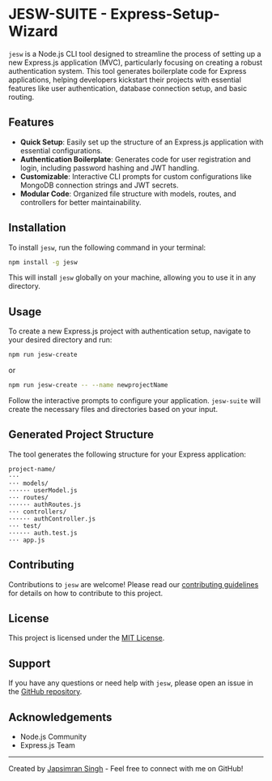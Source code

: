 # JESW-SUITE - Express-Setup-Wizard
`jesw` is a Node.js CLI tool designed to streamline the process of setting up a new Express.js application (MVC), particularly focusing on creating a robust authentication system. This tool generates boilerplate code for Express applications, helping developers kickstart their projects with essential features like user authentication, database connection setup, and basic routing.

## Features

- **Quick Setup**: Easily set up the structure of an Express.js application with essential configurations.
- **Authentication Boilerplate**: Generates code for user registration and login, including password hashing and JWT handling.
- **Customizable**: Interactive CLI prompts for custom configurations like MongoDB connection strings and JWT secrets.
- **Modular Code**: Organized file structure with models, routes, and controllers for better maintainability.

## Installation

To install `jesw`, run the following command in your terminal:

```bash
npm install -g jesw
```

This will install `jesw` globally on your machine, allowing you to use it in any directory.

## Usage

To create a new Express.js project with authentication setup, navigate to your desired directory and run:

```bash
npm run jesw-create 
```

or

```bash
npm run jesw-create -- --name newprojectName
```


Follow the interactive prompts to configure your application. `jesw-suite` will create the necessary files and directories based on your input.

## Generated Project Structure

The tool generates the following structure for your Express application:

```
project-name/
···
··· models/
······ userModel.js
··· routes/
······ authRoutes.js
··· controllers/
······ authController.js
··· test/
······ auth.test.js
··· app.js
```

## Contributing

Contributions to `jesw` are welcome! Please read our [contributing guidelines](CONTRIBUTING.md) for details on how to contribute to this project.

## License

This project is licensed under the [MIT License](LICENSE).

## Support

If you have any questions or need help with `jesw`, please open an issue in the [GitHub repository](https://github.com/yourusername/jesw).

## Acknowledgements

- Node.js Community
- Express.js Team

---

Created by [Japsimran Singh](https://github.com/japsimrans13) - Feel free to connect with me on GitHub!